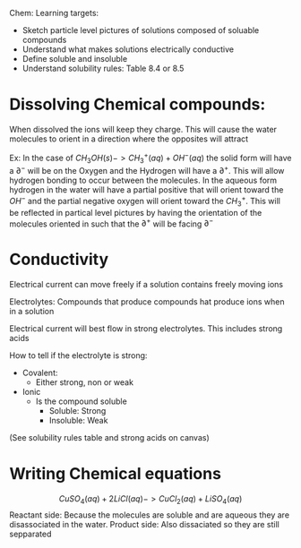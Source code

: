 Chem:
Learning targets:
- Sketch particle level pictures of solutions composed of soluable compounds
- Understand what makes solutions electrically conductive
- Define soluble and insoluble
- Understand solubility rules: Table 8.4 or 8.5


# Dissolving Chemical compounds:
When dissolved the ions will keep they charge.
This will cause the water molecules to orient in a direction where the opposites will attract

Ex:
In the case of $CH_{3}OH(s)->CH_{3}^{+}(aq)+OH^{-}(aq)$ the solid form will have a ${\partial}^{-}$ will be on the Oxygen and the Hydrogen will have a ${\partial}^+$. This will allow hydrogen bonding to occur between the molecules. In the aqueous form hydrogen in the water will have a partial positive that will orient toward the $OH^-$ and the partial negative oxygen will orient toward the $CH_{3}^{+}$. This will be reflected in partical level pictures by having the orientation of the molecules oriented in such that the ${\partial}^+$ will be facing ${\partial}^-$

# Conductivity
Electrical current can move freely if a solution contains freely moving ions

Electrolytes: Compounds that produce compounds hat produce ions when in a solution

Electrical current will best flow in strong electrolytes. This includes strong acids

How to tell if the electrolyte is strong:
- Covalent:
	- Either strong, non or weak
- Ionic
	- Is the compound soluble
		- Soluble: Strong
		- Insoluble: Weak

(See solubility rules table and strong acids on canvas)

# Writing Chemical equations

$$CuSO_{4}(aq)+2LiCl(aq)->CuCl_2(aq)+LiSO_{4}(aq)$$
Reactant side: Because the molecules are soluble and are aqueous they are disassociated in the water.
Product side: Also dissaciated so they are still sepparated
